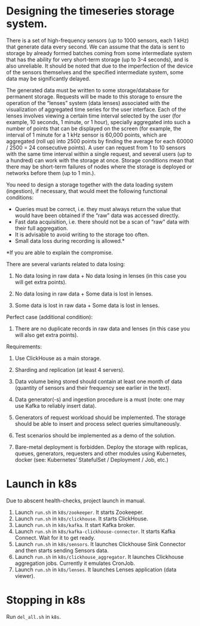 # Designing the timeseries storage system.

There is a set of high-frequency sensors (up to 1000 sensors, each 1 kHz) that generate data every second. We can assume that the data is sent to storage by already formed batches coming from some intermediate system that has the ability for very short-term storage (up to 3-4 seconds), and is also unreliable. It should be noted that due to the imperfection of the device of the sensors themselves and the specified intermediate system, some data may be significantly delayed.

The generated data must be written to some storage/database for permanent storage. Requests will be made to this storage to ensure the operation of the “lenses” system (data lenses) associated with the visualization of aggregated time series for the user interface. Each of the lenses involves viewing a certain time interval selected by the user (for example, 10 seconds, 1 minute, or 1 hour), specially aggregated into such a number of points that can be displayed on the screen (for example, the interval of 1 minute for a 1 kHz sensor is 60,000 points, which are aggregated (roll up) into 2500 points by finding the average for each 60000 / 2500 = 24 consecutive points). A user can request from 1 to 10 sensors with the same time interval within a single request, and several users (up to a hundred) can work with the storage at once. Storage conditions mean that there may be short-term failures of nodes where the storage is deployed or networks before them (up to 1 min.).

You need to design a storage together with the data loading system (ingestion), if necessary, that would meet the following functional conditions:

- Queries must be correct, i.e. they must always return the value that would have been obtained if the “raw” data was accessed directly.
- Fast data acquisition, i.e. there should not be a scan of “raw” data with their full aggregation.
- It is advisable to avoid writing to the storage too often.
- Small data loss during recording is allowed.*

*If you are able to explain the compromise.

There are several variants related to data losing:

1. 	No data losing in raw data + No data losing in lenses (in this case you will get extra points).

2. 	No data losing in raw data + Some data is lost in lenses.

3. 	Some data is lost in raw data + Some data is lost in lenses.

Perfect case (additional condition):

1. 	There are no duplicate records in raw data and lenses (in this case you will also get extra points).

Requirements:

1. 	Use ClickHouse as a main storage.

2. 	Sharding and replication (at least 4 servers).

3. 	Data volume being stored should contain at least one month of data  (quantity of sensors and their frequency see earlier in the text).

4. 	Data generator(-s) and ingestion procedure is a must (note: one may use Kafka to reliably insert data).

5. 	Generators of request workload should be implemented. The storage should be able to insert and process select queries simultaneously.

6. 	Test scenarios should be implemented as a demo of the solution.

7. Bare-metal deployment is forbidden. Deploy the storage with replicas, queues, generators, requesters and other modules using Kubernetes, docker (see: Kubernetes’ StatefulSet / Deployment / Job, etc.)

# Launch in k8s

Due to abscent health-checks, project launch in manual.

1. Launch `run.sh` in `k8s/zookeeper`. It starts Zookeeper.
2. Launch `run.sh` in `k8s/clickhouse`. It starts ClickHouse.
3. Launch `run.sh` in `k8s/kafka`. It start Kafka broker.
4. Launch `run.sh` in `k8s/kafka-clickhouse-connector`. It starts Kafka Connect. Wait for it to get ready.
5. Launch `run.sh` in `k8s/sensors`. It launches Clickhouse Sink Connector and then starts sending Sensors data.
6. Launch `run.sh` in `k8s/clickhouse_aggregator`. It launches Clickhouse aggregation jobs. Currently it emulates CronJob.
7. Launch `run.sh` in `k8s/lenses`. It launches Lenses application (data viewer).

# Stopping in k8s
Run `del_all.sh` in `k8s`.